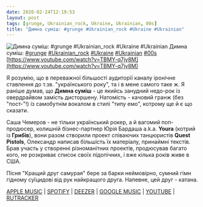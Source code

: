 ```yaml
---
date: 2020-02-24T12:19:53
layout: post
tags: [grunge, Ukrainian_rock, Ukraine, Ukrainian, 00s]
title: "Димна суміш: #grunge #Ukrainian_rock #Ukraine #Ukrainian"
---
```

![Димна суміш: #grunge #Ukrainian_rock #Ukraine #Ukrainian](https://i.ytimg.com/vi/TBMY-q7jy8M/hqdefault.jpg)
Димна суміш: [#grunge](/tags/#grunge) [#Ukrainian_rock](/tags/#Ukrainian_rock) [#Ukraine](/tags/#Ukraine) [#Ukrainian](/tags/#Ukrainian) [#00s](/tags/#00s) [https://www.youtube.com/watch?v=TBMY-q7jy8M](https://www.youtube.com/watch?v=TBMY-q7jy8M)

Я розумію, що в переважної більшості аудиторії каналу іронічне ставлення до т.зв. &quot;українського року&quot;, та і в мене самого таке ж. Я раніше думав, що **Димна суміш** - це якийсь занудний недо-рок із овердрайвом замість дисторшену. Натомість - качовий гранж (без &quot;пост-&quot;!) із самобутнім вокалом в стилі &quot;типу емо&quot;, котрому ще й є що сказати.

Саша Чемеров - не тільки український рокер, а й вагомий поп-продюсер, колишній бізнес-партнер Юрія Бардаша a.k.a. **Youra** (котрий із **Грибів**), вони разом створили проект співаючих танцюристів **Quest Pistols**, Олександр написав більшість їх матеріалу, принаймні текстів. Брав участь у створенні різноманітних проектів, продюсував багато кого, не розкриває список своїх підопічних, і вже кілька років живе в США.

Пісня &quot;Кращий друг самурая&quot; бере за барки неймовірно, сумний гімн гідному суїцидові від рук найкращого друга. Напевне, цей друг - катана.

[APPLE MUSIC](https://music.apple.com/ua/album/%D0%B4%D0%B8%D0%BC%D0%BD%D0%B0-%D1%81%D1%83%D0%BC%D1%96%D1%88/1308074099) \| [SPOTIFY](https://open.spotify.com/album/5g45dudFNUQNVh4bHATzu0) \| [DEEZER](https://www.deezer.com/album/51182932?utm_source=deezer&amp;utm_content=album-51182932&amp;utm_term=1601611822_1582539477&amp;utm_medium=web) \| [GOOGLE MUSIC](https://play.google.com/music/m/Bnsnejzwwefnxd3fskzuk6nl55i) \| [YOUTUBE](https://www.youtube.com/playlist?list=OLAK5uy_kcbxhWZY5m5eNoD0adfkv550eZDEX1Eq4) \| [RUTRACKER](https://rutracker.org/forum/viewtopic.php?t=2996757)